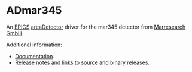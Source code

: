 ADmar345
===========
An 
[EPICS](http://www.aps.anl.gov/epics/) 
[areaDetector](http://cars.uchicago.edu/software/epics/areaDetector.html) 
driver for the mar345 detector from 
[Marresearch GmbH](http://www.marresearch.com/).

Additional information:
* [Documentation](http://cars.uchicago.edu/software/epics/Mar345Doc.html).
* [Release notes and links to source and binary releases](RELEASE.md).
